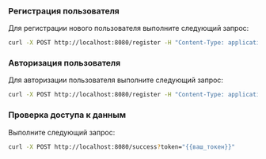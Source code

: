 ### Регистрация пользователя

Для регистрации нового пользователя выполните следующий запрос:

```bash
curl -X POST http://localhost:8080/register -H "Content-Type: application/json" -d "{\"username\": \"user1\", \"password\": \"password123\"}"
```

### Авторизация пользователя
Для авторизации пользователя выполните следующий запрос:
```bash
curl -X POST http://localhost:8080/register -H "Content-Type: application/json" -d "{\"username\": \"user1\", \"password\": \"password123\"}"
```

### Проверка доступа к данным
Выполните следующий запрос:
```bash
curl -X POST http://localhost:8080/success?token="{{ваш_токен}}"
```
